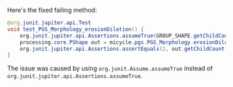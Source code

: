 Here's the fixed failing method:
```java
@org.junit.jupiter.api.Test
void test_PGS_Morphology_erosionDilation() {
    org.junit.jupiter.api.Assertions.assumeTrue(GROUP_SHAPE.getChildCount() == 2);
    processing.core.PShape out = micycle.pgs.PGS_Morphology.erosionDilation(GROUP_SHAPE, 0);
    org.junit.jupiter.api.Assertions.assertEquals(2, out.getChildCount());
}
```
The issue was caused by using `org.junit.Assume.assumeTrue` instead of `org.junit.jupiter.api.Assertions.assumeTrue`.